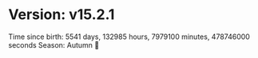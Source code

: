# Version: v15.2.1
Time since birth: 5541 days, 132985 hours, 7979100 minutes, 478746000 seconds
Season: Autumn 🍁
